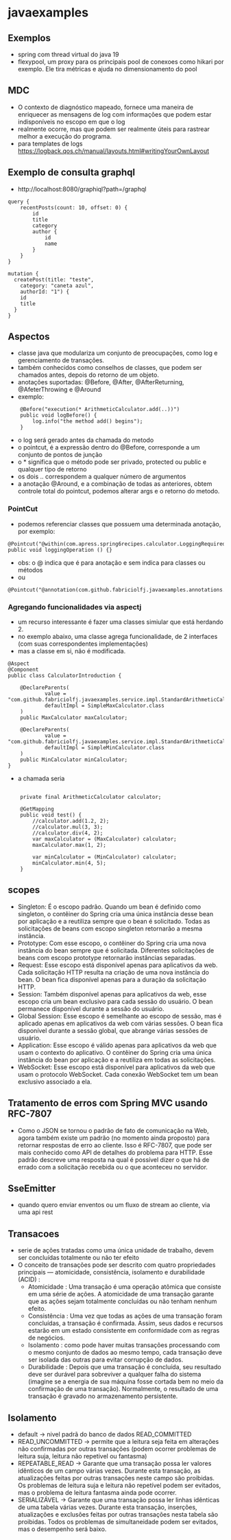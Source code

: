 # javaexamples

## Exemplos
- spring com thread virtual do java 19
- flexypool, um proxy para os principais pool de conexoes como hikari por exemplo. Ele tira métricas e ajuda no dimensionamento do pool

## MDC
- O contexto de diagnóstico mapeado, fornece uma maneira de enriquecer as mensagens de log com informações que podem estar indisponíveis no escopo em que o log 
- realmente ocorre, mas que podem ser realmente úteis para rastrear melhor a execução do programa.
- para templates de logs https://logback.qos.ch/manual/layouts.html#writingYourOwnLayout

## Exemplo de consulta graphql
- http://localhost:8080/graphiql?path=/graphql
```
query {
    recentPosts(count: 10, offset: 0) {
        id
        title
        category
        author {
            id
            name
        }
    }
}

mutation {
  createPost(title: "teste",
    category: "caneta azul",
    authorId: "1") {
    id
    title
  }
}

```

## Aspectos
- classe java que modulariza um conjunto de preocupações, como log e gerenciamento de transações.
- também conhecidos como conselhos de classes, que podem ser chamados antes, depois do retorno de um objeto.
- anotações suportadas: @Before, @After, @AfterReturning, @AfeterThrowing e @Around
- exemplo:
```
    @Before("execution(* ArithmeticCalculator.add(..))")
    public void logBefore() {
        log.info("the method add() begins");
    }
```
- o log será gerado antes da chamada do metodo
- o pointcut, é a expressão dentro do @Before, corresponde a um conjunto de pontos de junção
- o * significa que o método pode ser privado, protected ou public e qualquer tipo de retorno
- os dois .. correspondem a qualquer número de argumentos
- a anotação @Around, e a combinação de todas as anteriores, obtem controle total do pointcut, podemos alterar args e o retorno do metodo.

### PointCut
- podemos referenciar classes que possuem uma determinada anotação, por exemplo:
```
@Pointcut("@within(com.apress.spring6recipes.calculator.LoggingRequired)")
public void loggingOperation () {}
```
- obs: o @ indica que é para anotação e sem indica para classes ou métodos
- ou
```
@Pointcut("@annotation(com.github.fabriciolfj.javaexamples.annotations.LogAop)")
```

### Agregando funcionalidades via aspectj
- um recurso interessante é fazer uma classes simiular que está herdando 2.
- no exemplo abaixo, uma classe agrega funcionalidade, de 2 interfaces (com suas correspondentes implementações)
- mas a classe em si, não é modificada.
```
@Aspect
@Component
public class CalculatorIntroduction {

    @DeclareParents(
            value = "com.github.fabriciolfj.javaexamples.service.impl.StandardArithmeticCalculator",
            defaultImpl = SimpleMaxCalculator.class
    )
    public MaxCalculator maxCalculator;

    @DeclareParents(
            value = "com.github.fabriciolfj.javaexamples.service.impl.StandardArithmeticCalculator",
            defaultImpl = SimpleMinCalculator.class
    )
    public MinCalculator minCalculator;
}
```
- a chamada seria
```

    private final ArithmeticCalculator calculator;

    @GetMapping
    public void test() {
        //calculator.add(1.2, 2);
        //calculator.mul(3, 3);
        //calculator.div(4, 2);
        var maxCalculator = (MaxCalculator) calculator;
        maxCalculator.max(1, 2);

        var minCalculator = (MinCalculator) calculator;
        minCalculator.min(4, 5);
    }
```
## scopes
- Singleton: É o escopo padrão. Quando um bean é definido como singleton, o contêiner do Spring cria uma única instância desse bean por aplicação e a reutiliza sempre que o bean é solicitado. Todas as solicitações de beans com escopo singleton retornarão a mesma instância.
- Prototype: Com esse escopo, o contêiner do Spring cria uma nova instância do bean sempre que é solicitada. Diferentes solicitações de beans com escopo prototype retornarão instâncias separadas.
- Request: Esse escopo está disponível apenas para aplicativos da web. Cada solicitação HTTP resulta na criação de uma nova instância do bean. O bean fica disponível apenas para a duração da solicitação HTTP.
- Session: Também disponível apenas para aplicativos da web, esse escopo cria um bean exclusivo para cada sessão do usuário. O bean permanece disponível durante a sessão do usuário. 
- Global Session: Esse escopo é semelhante ao escopo de sessão, mas é aplicado apenas em aplicativos da web com várias sessões. O bean fica disponível durante a sessão global, que abrange várias sessões de usuário.
- Application: Esse escopo é válido apenas para aplicativos da web que usam o contexto do aplicativo. O contêiner do Spring cria uma única instância do bean por aplicação e a reutiliza em todas as solicitações. 
- WebSocket: Esse escopo está disponível para aplicativos da web que usam o protocolo WebSocket. Cada conexão WebSocket tem um bean exclusivo associado a ela.


## Tratamento de erros com Spring MVC usando RFC-7807
- Como o JSON se tornou o padrão de fato de comunicação na Web, agora também existe um padrão (no momento ainda proposto) para retornar respostas de erro ao cliente. Isso é RFC-7807, que pode ser mais conhecido como API de detalhes do problema para HTTP. Esse padrão descreve uma resposta na qual é possível dizer o que há de errado com a solicitação recebida ou o que aconteceu no servidor.

## SseEmitter
- quando quero enviar enventos ou um fluxo de stream ao cliente, via uma api rest

## Transacoes
- serie de ações tratadas como uma única unidade de trabalho, devem ser concluídas totalmente ou não ter efeito
- O conceito de transações pode ser descrito com quatro propriedades principais — atomicidade, consistência, isolamento e durabilidade (ACID) :
  - Atomicidade : Uma transação é uma operação atômica que consiste em uma série de ações. A atomicidade de uma transação garante que as ações sejam totalmente concluídas ou não tenham nenhum efeito. 
  - Consistência : Uma vez que todas as ações de uma transação foram concluídas, a transação é confirmada. Assim, seus dados e recursos estarão em um estado consistente em conformidade com as regras de negócios. 
  - Isolamento : como pode haver muitas transações processando com o mesmo conjunto de dados ao mesmo tempo, cada transação deve ser isolada das outras para evitar corrupção de dados. 
  - Durabilidade : Depois que uma transação é concluída, seu resultado deve ser durável para sobreviver a qualquer falha do sistema (imagine se a energia de sua máquina fosse cortada bem no meio da confirmação de uma transação). Normalmente, o resultado de uma transação é gravado no armazenamento persistente.


## Isolamento
- default -> nivel padrã do banco de dados READ_COMMITTED
- READ_UNCOMMITTED -> permite que a leitura seja feita em alterações não confirmadas por outras transações (podem ocorrer problemas de leitura suja, leitura não repetivel ou fantasma)
- REPEATABLE_READ -> Garante que uma transação possa ler valores idênticos de um campo várias vezes. Durante esta transação, as atualizações feitas por outras transações neste campo são proibidas. Os problemas de leitura suja e leitura não repetível podem ser evitados, mas o problema de leitura fantasma ainda pode ocorrer.
- SERIALIZÁVEL -> Garante que uma transação possa ler linhas idênticas de uma tabela várias vezes. Durante esta transação, inserções, atualizações e exclusões feitas por outras transações nesta tabela são proibidas. Todos os problemas de simultaneidade podem ser evitados, mas o desempenho será baixo.
